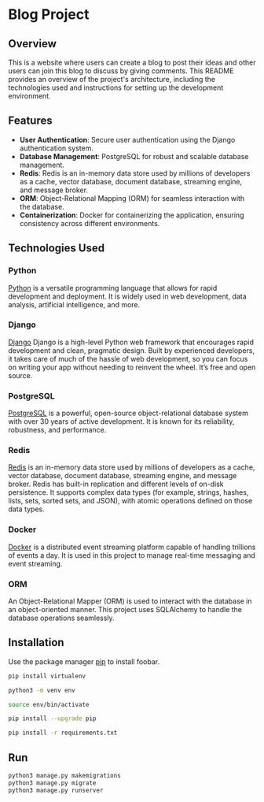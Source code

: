 # Blog Project

## Overview

This is a website where users can create a blog to post their ideas and other users can join this blog to discuss by giving comments. This README provides an overview of the project's architecture, including the technologies used and instructions for setting up the development environment.

## Features

- **User Authentication**: Secure user authentication using the Django authentication system.
- **Database Management**: PostgreSQL for robust and scalable database management.
- **Redis**: Redis is an in-memory data store used by millions of developers as a cache, vector database, document database, streaming engine, and message broker.
- **ORM**: Object-Relational Mapping (ORM) for seamless interaction with the database.
- **Containerization**: Docker for containerizing the application, ensuring consistency across different environments.

## Technologies Used


### Python

[Python](https://www.python.org/) is a versatile programming language that allows for rapid development and deployment. It is widely used in web development, data analysis, artificial intelligence, and more.

### Django

[Django](https://docs.djangoproject.com) Django is a high-level Python web framework that encourages rapid development and clean, pragmatic design. Built by experienced developers, it takes care of much of the hassle of web development, so you can focus on writing your app without needing to reinvent the wheel. It’s free and open source.

### PostgreSQL

[PostgreSQL](https://www.postgresql.org/) is a powerful, open-source object-relational database system with over 30 years of active development. It is known for its reliability, robustness, and performance.

### Redis

[Redis](https://redis.io/) is an in-memory data store used by millions of developers as a cache, vector database, document database, streaming engine, and message broker. Redis has built-in replication and different levels of on-disk persistence. It supports complex data types (for example, strings, hashes, lists, sets, sorted sets, and JSON), with atomic operations defined on those data types.

### Docker

[Docker](https://www.docker.com/) is a distributed event streaming platform capable of handling trillions of events a day. It is used in this project to manage real-time messaging and event streaming.

### ORM

An Object-Relational Mapper (ORM) is used to interact with the database in an object-oriented manner. This project uses SQLAlchemy to handle the database operations seamlessly.

## Installation

Use the package manager [pip](https://pip.pypa.io/en/stable/) to install foobar.

```bash
pip install virtualenv

python3 -m venv env

source env/bin/activate

pip install --upgrade pip

pip install -r requirements.txt
```

## Run

```bash
python3 manage.py makemigrations
python3 manage.py migrate
python3 manage.py runserver
```
